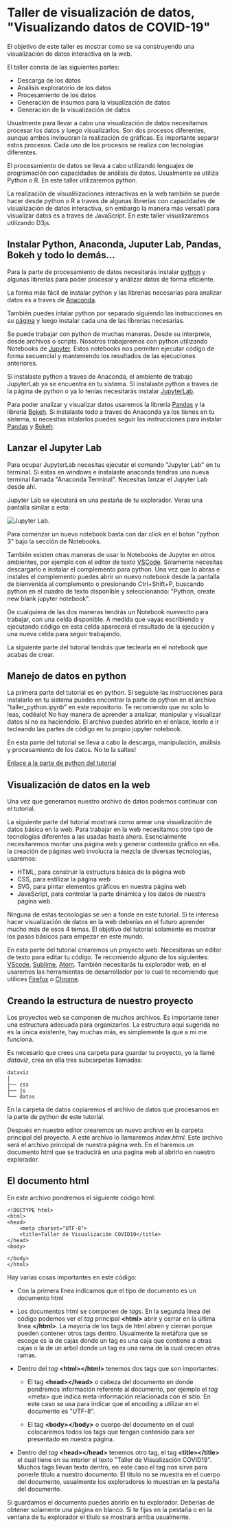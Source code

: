 # Taller de visualización de datos, "Visualizando datos de COVID-19"

El objetivo de este taller es mostrar como se va construyendo una visualización de datos interactiva en la web. 

El taller consta de las siguientes partes:

* Descarga de los datos
* Análisis exploratorio de los datos
* Procesamiento de los datos
* Generación de insumos para la visualización de datos
* Generación de la visualización de datos

Usualmente para llevar a cabo una visualización de datos necesitamos procesar los datos y luego visualizarlos. Son dos procesos diferentes, aunque ambos invloucran la realización de gráficas. Es importante separar estos procesos. Cada uno de los procesos se realiza con tecnologías diferentes.

El procesamiento de datos se lleva a cabo utilizando lenguajes de programación con capacidades de análisis de datos. Usualmente se utiliza Python o R. En este taller utilizaremos python.

La realización de visualñizaciones interactivas en la web también se puede hacer desde python o R a traves de algunas librerías con capacidades de visualización de datos interactiva, sin embargo la manera más versatil para visualizar datos es a traves de JavaScript. En este taller visualizaremos utilizando D3js.

## Instalar Python, Anaconda, Juputer Lab, Pandas, Bokeh y todo lo demás...

Para la parte de procesamiento de datos necesitarás instalar [python](https://www.python.org/) y algunas librerías para poder procesar y análizar datos de forma eficiente. 

La forma más fácil de instalar python y las librerías necesarias para analizar datos es a traves de [Anaconda](https://www.anaconda.com/products/individual).

También puedes intalar python por separado siguiendo las instrucciones en su [página](https://www.python.org/downloads/) y luego instalar cada una de las librerías necesarias.

Se puede trabajar con python de muchas maneras. Desde su interprete, desde archivos o scripts. Nosotros trabajaremos con python utilizando Notebooks de [Jupyter](https://jupyter.org/). Estos notebooks nos permiten ejecutar código de forma secuencial y manteniendo los resultados de las ejecuciones anteriores. 

Si instalaste python a traves de Anaconda, el ambiente de trabajo JupyterLab ya se encuentra en tu sistema. Si instalaste python a traves de la página de python o ya lo tenías necesitarás instalar [JupyterLab](https://jupyter.org/install.html).

Para poder analizar y visualizar datos usaremos la librería [Pandas](https://pandas.pydata.org/pandas-docs/stable/index.html) y la librería [Bokeh](https://docs.bokeh.org/en/latest/index.html). Si instalaste todo a traves de Anaconda ya los tienes en tu sistema, si necesitas intalarlos puedes seguir las instrucciones para instalar [Pandas](https://pandas.pydata.org/pandas-docs/stable/getting_started/index.html#getting-started) y [Bokeh](https://docs.bokeh.org/en/latest/docs/installation.html).

## Lanzar el Jupyter Lab

Para ocupar JupyterLab necesitas ejecutar el comando "Jupyter Lab" en tu terminal. Si estas en windows e instalaste anaconda tendras una nueva terminal llamada "Anaconda Terminal". Necesitas lanzar el Jupyter Lab desde ahí.

Jupyter Lab se ejecutará en una pestaña de tu explorador. Veras una pantalla similar a esta: 

![Jupyter Lab](./imagenes/img1.png).

Para comenzar un nuevo notebook basta con dar click en el boton "python 3" bajo la sección de Notebooks.

También existen otras maneras de usar lo Notebooks de Jupyter en otros ambientes, por ejemplo con el editor de texto [VSCode](https://code.visualstudio.com/). Solamente necesitas descargarlo e instalar el complemento para python. Una vez que lo abras e instales el complemento puedes abrir un nuevo notebook desde la pantalla de bienvenida al complemento o presionando Ctrl+Shift+P, buscando python en el cuadro de texto disponible y seleccionando: "Python, create new blank jupyter notebook". 

De cualquiera de las dos maneras tendrás un Notebook nuevecito para trabajar, con una celda disponible. A medida que vayas escribiendo y ejecutando código en esta celda aparecerá el resultado de la ejecución y una nueva celda para seguir trabajando.

La siguiente parte del tutorial tendrás que teclearla en el notebook que acabas de crear.

## Manejo de datos en python

La primera parte del tutorial es en python. Si seguiste las instrucciones para instalarlo en tu sistema puedes encontrar la parte de python en el archivo "taller_python.ipynb" en este repositorio. Te recomiendo que no solo lo leas, codéalo! No hay manera de aprender a analizar, manipular y visualizar datos si no es haciendolo. El archivo puedes abrirlo en el enlace, leerlo e ir tecleando las partes de código en tu propio jupyter notebook.

En esta parte del tutorial se lleva a cabo la descarga, manipulación, análisis y procesamiento de los datos. No te la saltes!

[Enlace a la parte de python del tutorial](https://nbviewer.jupyter.org/github/irvingfisica/taller01/blob/master/taller_python.ipynb)

## Visualización de datos en la web

Una vez que generamos nuestro archivo de datos podemos continuar con el tutorial. 

La siguiente parte del tutorial mostrará como armar una visualización de datos básica en la web. Para trabajar en la web necesitamos otro tipo de tecnologías diferentes a las usadas hasta ahora. Esencialmente necesitaremos montar una página web y generar contenido gráfico en ella. la creación de páginas web involucra la mezcla de diversas tecnologías, usaremos:

* HTML, para construir la estructura básica de la página web
* CSS, para estilizar la página web
* SVG, para pintar elementos gráficos en nuestra página web
* JavaScript, para controlar la parte dinámica y los datos de nuestra página web.

Ninguna de estas tecnologías se ven a fonde en este tutorial. Si te interesa hacer visualización de datos en la web deberías en el futuro aprender mucho más de esos 4 temas. El objetivo del tutorial solamente es mostrar los pasos básicos para empezar en este mundo.

En esta parte del tutorial crearemos un proyecto web. Necesitaras un editor de texto para editar tu código. Te recomiendo alguno de los siguientes: [VScode](https://code.visualstudio.com/), [Sublime](https://www.sublimetext.com/), [Atom](https://atom.io/). También necesitarás tu explorador web, en el usaremos las herramientas de desarrollador por lo cual te recomiendo que utilices [Firefox](https://www.mozilla.org/en-US/firefox/new/) o [Chrome](https://www.google.com/chrome/).

## Creando la estructura de nuestro proyecto

Los proyectos web se componen de muchos archivos. Es importante tener una estructura adecuada para organizarlos. La estructura aquí sugerida no es la única existente, hay muchas más, es simplemente la que a mi me funciona. 

Es necesario que crees una carpeta para guardar tu proyecto, yo la llamé *dataviz*, crea en ella tres subcarpetas llamadas:

```.
dataviz
|
├── css
├── js         
└── datos                 
```
En la carpeta de datos copiaremos el archivo de datos que procesamos en la parte de python de este tutorial.

Después en nuestro editor crearemos un nuevo archivo en la carpeta principal del proyecto. A este archivo lo llamaremos *index.html*. Este archivo será el archivo principal de nuestra página web. En el haremos un documento html que se traducirá en una pagina web al abrirlo en nuestro explorador.

## El documento html

En este archivo pondremos el siguiente código html:

```.
<!DOCTYPE html>
<html>
<head>
    <meta charset="UTF-8">
    <title>Taller de Visualización COVID19</title>
</head>
<body>
    
</body>
</html>
```

Hay varias cosas importantes en este código: 
* Con la primera línea indicamos que el tipo de documento es un documento html

* Los documentos html se componen de *tags*. En la segunda línea del código podemos ver el *tag* principal **\<html>** abrir y cerrar en la última línea **\</html>**. La mayoría de los tags de html abren y cierran porque pueden contener otros tags dentro. Usualmente la metáfora que se escoge es la de cajas donde un tag es una caja que contiene a otras cajas o la de un arbol donde un tag es una rama de la cual crecen otras ramas.

* Dentro del *tag* **\<html>\</html>** tenemos dos tags que son importantes:
    - El tag **\<head>\</head>** o cabeza del documento en donde pondremos información referente al documento, por ejemplo el *tag* \<meta> que indica meta-información relacionada con el sitio. En este caso se usa para indicar que el encoding a utilizar en el documento es "UTF-8".

    - El tag **\<body>\</body>** o cuerpo del documento en el cual colocaremos todos los tags que tengan contenido para ser presentado en nuestra página.

* Dentro del *tag* **\<head>\</head>** tenemos otro tag, el tag **\<title>\</title>** el cual tiene en su interior el texto "Taller de Visualización COVID19". Muchos tags llevan texto dentro, en este caso el tag nos sirve para ponerle título a nuestro documento. El título no se muestra en el cuerpo del documento, usualmente los exploradores lo muestran en la pestaña del documento. 

Si guardamos el documento puedes abrirlo en tu explorador. Deberías de obtener solamente una página en blanco. Si te fijas en la pestaña o en la ventana de tu explorador el título se mostrará arriba usualmente.